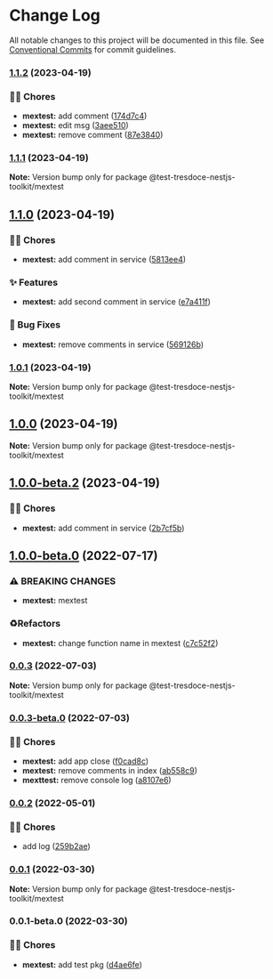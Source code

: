 # Change Log

All notable changes to this project will be documented in this file.
See [Conventional Commits](https://conventionalcommits.org) for commit guidelines.

### [1.1.2](https://github.com/tresdoce/tresdoce-nestjs-toolkit-test/compare/@test-tresdoce-nestjs-toolkit/mextest@1.1.1...@test-tresdoce-nestjs-toolkit/mextest@1.1.2) (2023-04-19)

### 👨‍💻 Chores

- **mextest:** add comment ([174d7c4](https://github.com/tresdoce/tresdoce-nestjs-toolkit-test/commit/174d7c47d52d17c30d926717fbc48657b962218c))
- **mextest:** edit msg ([3aee510](https://github.com/tresdoce/tresdoce-nestjs-toolkit-test/commit/3aee510843dda7f56c24779b7cff248888848ac9))
- **mextest:** remove comment ([87e3840](https://github.com/tresdoce/tresdoce-nestjs-toolkit-test/commit/87e3840fd03ebab6a9109aabbdd7605f50a8fa9f))

### [1.1.1](https://github.com/tresdoce/tresdoce-nestjs-toolkit-test/compare/@test-tresdoce-nestjs-toolkit/mextest@1.1.1-beta.0...@test-tresdoce-nestjs-toolkit/mextest@1.1.1) (2023-04-19)

**Note:** Version bump only for package @test-tresdoce-nestjs-toolkit/mextest

## [1.1.0](https://github.com/tresdoce/tresdoce-nestjs-toolkit-test/compare/@test-tresdoce-nestjs-toolkit/mextest@1.0.2-beta.0...@test-tresdoce-nestjs-toolkit/mextest@1.1.0) (2023-04-19)

### 👨‍💻 Chores

- **mextest:** add comment in service ([5813ee4](https://github.com/tresdoce/tresdoce-nestjs-toolkit-test/commit/5813ee4d0e7df0ed5dee6491254820d18d2fb99c))

### ✨ Features

- **mextest:** add second comment in service ([e7a411f](https://github.com/tresdoce/tresdoce-nestjs-toolkit-test/commit/e7a411f1b51b0cb6973e31ab6e9b22caaac2d1ad))

### 🐛 Bug Fixes

- **mextest:** remove comments in service ([569126b](https://github.com/tresdoce/tresdoce-nestjs-toolkit-test/commit/569126b76be15424b2fb176ba78291490d8494ec))

### [1.0.1](https://github.com/tresdoce/tresdoce-nestjs-toolkit-test/compare/@test-tresdoce-nestjs-toolkit/mextest@1.0.1-beta.1...@test-tresdoce-nestjs-toolkit/mextest@1.0.1) (2023-04-19)

**Note:** Version bump only for package @test-tresdoce-nestjs-toolkit/mextest

## [1.0.0](https://github.com/tresdoce/tresdoce-nestjs-toolkit-test/compare/@test-tresdoce-nestjs-toolkit/mextest@1.0.0-beta.2...@test-tresdoce-nestjs-toolkit/mextest@1.0.0) (2023-04-19)

**Note:** Version bump only for package @test-tresdoce-nestjs-toolkit/mextest

## [1.0.0-beta.2](https://github.com/tresdoce/tresdoce-nestjs-toolkit-test/compare/@test-tresdoce-nestjs-toolkit/mextest@1.0.0-beta.1...@test-tresdoce-nestjs-toolkit/mextest@1.0.0-beta.2) (2023-04-19)

### 👨‍💻 Chores

- **mextest:** add comment in service ([2b7cf5b](https://github.com/tresdoce/tresdoce-nestjs-toolkit-test/commit/2b7cf5bae11b25adf5f0a83d818b3c94918846d0))

## [1.0.0-beta.0](https://github.com/tresdoce/tresdoce-nestjs-toolkit-test/compare/@test-tresdoce-nestjs-toolkit/mextest@0.0.3...@test-tresdoce-nestjs-toolkit/mextest@1.0.0-beta.0) (2022-07-17)

### ⚠ BREAKING CHANGES

- **mextest:** mextest

### ♻️Refactors

- **mextest:** change function name in mextest ([c7c52f2](https://github.com/tresdoce/tresdoce-nestjs-toolkit-test/commit/c7c52f2291fea49e2703ff97d5cba5c27b926e04))

### [0.0.3](https://github.com/tresdoce/tresdoce-nestjs-toolkit-test/compare/@test-tresdoce-nestjs-toolkit/mextest@0.0.3-beta.0...@test-tresdoce-nestjs-toolkit/mextest@0.0.3) (2022-07-03)

**Note:** Version bump only for package @test-tresdoce-nestjs-toolkit/mextest

### [0.0.3-beta.0](https://github.com/tresdoce/tresdoce-nestjs-toolkit-test/compare/@test-tresdoce-nestjs-toolkit/mextest@0.0.2...@test-tresdoce-nestjs-toolkit/mextest@0.0.3-beta.0) (2022-07-03)

### 👨‍💻 Chores

- **mextest:** add app close ([f0cad8c](https://github.com/tresdoce/tresdoce-nestjs-toolkit-test/commit/f0cad8c18616fe648b77d60f36aaeb180bb4bdef))
- **mextest:** remove comments in index ([ab558c9](https://github.com/tresdoce/tresdoce-nestjs-toolkit-test/commit/ab558c9efc6a5ada17fc7196dec16400fd7db457))
- **mexttest:** remove console log ([a8107e6](https://github.com/tresdoce/tresdoce-nestjs-toolkit-test/commit/a8107e6bfb0646948291952d6c6d23a25ec03816))

### [0.0.2](https://github.com/tresdoce/tresdoce-nestjs-toolkit-test/compare/@test-tresdoce-nestjs-toolkit/mextest@0.0.1...@test-tresdoce-nestjs-toolkit/mextest@0.0.2) (2022-05-01)

### 👨‍💻 Chores

- add log ([259b2ae](https://github.com/tresdoce/tresdoce-nestjs-toolkit-test/commit/259b2ae54f19d0e01ed316ee485e0bff2db0c4c6))

### [0.0.1](https://github.com/tresdoce/tresdoce-nestjs-toolkit-test/compare/@test-tresdoce-nestjs-toolkit/mextest@0.0.1-beta.0...@test-tresdoce-nestjs-toolkit/mextest@0.0.1) (2022-03-30)

**Note:** Version bump only for package @test-tresdoce-nestjs-toolkit/mextest

### 0.0.1-beta.0 (2022-03-30)

### 👨‍💻 Chores

- **mextest:** add test pkg ([d4ae6fe](https://github.com/tresdoce/tresdoce-nestjs-toolkit-test/commit/d4ae6fe0354220cd643125d6b7b254eee9969ce7))
